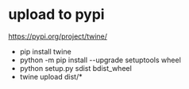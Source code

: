 # upload to pypi
https://pypi.org/project/twine/

*  pip install twine
*  python -m pip install --upgrade setuptools wheel
*  python setup.py sdist bdist_wheel
*  twine upload dist/*